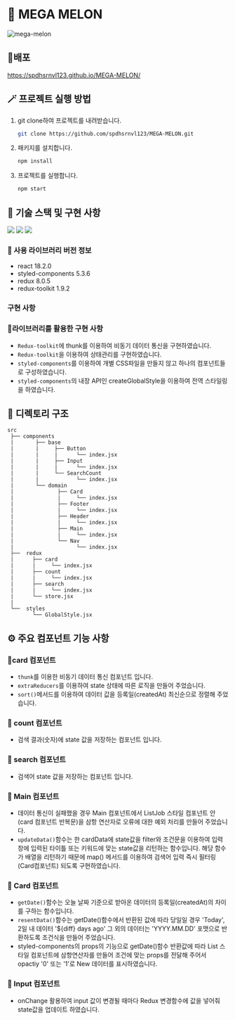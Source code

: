 # 🍈 MEGA MELON

![mega-melon](https://user-images.githubusercontent.com/83896466/221178757-74624da2-72cd-4a87-831c-2b04a36a83bf.gif)


## 🚀배포
https://spdhsrnvl123.github.io/MEGA-MELON/


## 🪄 프로젝트 실행 방법
1. git clone하여 프로젝트를 내려받습니다.
    ```bash
    git clone https://github.com/spdhsrnvl123/MEGA-MELON.git
    ```
2. 패키지를 설치합니다.
    ```bash
    npm install
    ```
3. 프로젝트를 실행합니다.
    ```bash
    npm start
    ```


## 🧰 기술 스택 및 구현 사항
<img src="https://img.shields.io/badge/react-61DAFB?style=for-the-badge&logo=react&logoColor=black"> <img src="https://img.shields.io/badge/redux-764ABC?style=for-the-badge&logo=redux&logoColor=black"> <img src="https://img.shields.io/badge/styled--components-DB7093?style=for-the-badge&logo=styled components&logoColor=black">
### 🌈 사용 라이브러리 버전 정보
- react 18.2.0
- styled-components 5.3.6
- redux 8.0.5
- redux-toolkit 1.9.2

### 구현 사항

### 🔨라이브러리를 활용한 구현 사항
- `Redux-toolkit`에 thunk를 이용하여 비동기 데이터 통신을 구현하였습니다.
- `Redux-toolkit`을 이용하여 상태관리를 구현하였습니다.
- `styled-components`를 이용하여 개별 CSS파일을 만들지 않고 하나의 컴포넌트들로 구성하였습니다.
- `styled-components`의 내장 API인 createGlobalStyle을 이용하여 전역 스타일링을 하였습니다.

## 📂 디렉토리 구조
```
src
 ├── components      
 |       ├── base
 |       |     ├── Button
 |       |     |      └── index.jsx
 |       |     ├── Input
 |       |     |      └── index.jsx
 |       |     └── SearchCount
 |       |            └── index.jsx
 |       └── domain
 |              ├── Card
 |              |     └── index.jsx
 |              ├── Footer
 |              |     └── index.jsx
 |              ├── Header
 |              |     └── index.jsx
 |              ├── Main
 |              |     └── index.jsx
 |              └── Nav
 |                    └── index.jsx
 ├──  redux
 |      ├── card   
 |      |     └── index.jsx
 |      ├── count  
 |      |     └── index.jsx 
 |      ├── search  
 |      |     └── index.jsx  
 |      └── store.jsx
 |
 └──  styles
        └── GlobalStyle.jsx
```

## ⚙️ 주요 컴포넌트 기능 사항
### 📌card 컴포넌트
- `thunk`를 이용한 비동기 데이터 통신 컴포넌트 입니다.
- `extraReducers`를 이용하여 state 상태에 따른 로직을 만들어 주었습니다.
- `sort()`메서드를 이용하여 데이터 값을 등록일(createdAt) 최신순으로 정렬해 주었습니다.

### 📌 count 컴포넌트
- 검색 결과(숫자)에 state 값을 저장하는 컴포넌트 입니다.

### 📌 search 컴포넌트
- 검색어 state 값을 저장하는 컴포넌트 입니다.

### 📌 Main 컴포넌트
- 데이터 통신이 실패했을 경우 Main 컴포넌트에서 ListJob 스타일 컴포넌트 안(card 컴포넌트 반복문)을 삼항 연산자로 오류에 대한 예외 처리를 만들어 주었습니다.
- `updateData()`함수는 한 cardData에 state값을 filter와 조건문을 이용하여 입력창에 입력된 타이틀 또는 키워드에 맞는 state값을 리턴하는 함수입니다. 해당 함수가 배열을 리턴하기 때문에 map() 메서드를 이용하여 검색어 입력 즉시 필터링(Card컴포넌트) 되도록 구현하였습니다.

### 📌 Card 컴포넌트
- `getDate()`함수는 오늘 날짜 기준으로 받아온 데이터의 등록일(createdAt)의 차이를 구하는 함수입니다.
- `resentData()`함수는 getDate()함수에서 반환된 값에 따라 당일일 경우 'Today', 2일 내 데이터 '${diff} days ago' 그 외의 데이터는 'YYYY.MM.DD' 포맷으로 반환하도록 조건식을 만들어 주었습니다.
- styled-components의 props의 기능으로 getDate()함수 반환값에 따라 List 스타일 컴포넌트에 삼항연산자를 만들어 조건에 맞는 props를 전달해 주어서 opactiy '0' 또는 '1'로 New 데이터를 표시하였습니다.

### 📌 Input 컴포넌트
- onChange 활용하여 input 값이 변경될 때마다 Redux 변경함수에 값을 넣어줘 state값을 업데이트 하였습니다.
